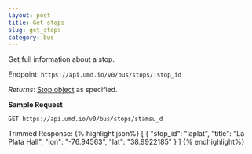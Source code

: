 ```yaml
---
layout: post
title: Get stops
slug: get_stops
category: bus
---
```


Get full information about a stop.

Endpoint: `https://api.umd.io/v0/bus/stops/:stop_id`

*Returns*: [Stop object](#stop_object) as specified.

<!-- EXAMPLE -->
**Sample Request**

`GET https://api.umd.io/v0/bus/stops/stamsu_d`

Trimmed Response:
{% highlight json%}
 [
{
"stop_id": "laplat",
"title": "La Plata Hall",
"lon": "-76.94563",
"lat": "38.9922185"
}
]
{% endhighlight%}

<!-- END -->
